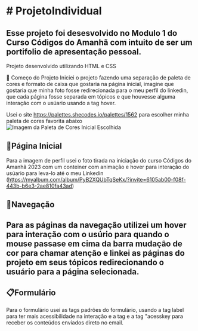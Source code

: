 <h1># ProjetoIndividual</h1>
<h2> Esse projeto foi desesvolvido no Modulo 1 do Curso Códigos do Amanhã com intuito de ser um portifolio de apresentação pessoal.</h2>

<p> Projeto desenvolvido utilizando HTML e CSS </p>

🚀 Começo do Projeto
Iniciei o projeto fazendo uma separação de paleta de cores e formato de caixa que gostaria na página inicial, imagine que gostaria que minha foto fosse redirecionada para o meu perfil do linkedin, que cada página fosse separada em tópicos e que houvesse alguma interação com o usúario usando a tag hover. 

Usei o site https://palettes.shecodes.io/palettes/1562 para escolher minha paleta de cores favorita abaixo
![Imagem da Paleta de Cores Inicial Escolhida](https://github.com/manicpixiecat/ProjetoIndividual/assets/78283974/5b4bdf9c-935b-4a9a-91b2-ad160e602bf6)

<h2>📃Página Inicial</h2>

Para a imagem de perfil usei o foto tirada na iniciação do curso Códigos do Amanhã 2023 com um conteiner com animação e hover para interação do usúario para leva-lo até o meu Linkedin
(https://myalbum.com/album/PyB2XQUbTqSeKx/?invite=6105ab00-f08f-443b-b6e3-2ae810fa43ad)

<h2>🚢Navegação<h2>


Para as páginas da navegação utilizei um hover para interação com o usúrio para quando o mouse passase em cima da barra mudação de cor para chamar atenção e linkei as páginas do projeto em seus tópicos redirecionando o usuário para a página selecionada.

  <h2>📋Formulário</h2>
Para o formulário usei as tags padrões do formulário, usando a tag label para ter mais acessibilidade na interação e a tag e a tag "acesskey para receber os conteúdos enviados direto no email.







